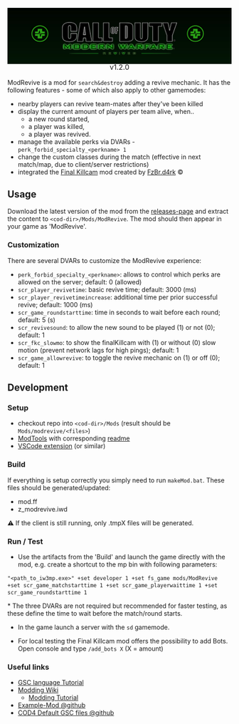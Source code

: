![ModRevive Banner](/assets/banner.jpg)
<p align="center" style="text-align: center; margin-top: -20px; font-size: 16px">v1.2.0</p>

ModRevive is a mod for `search&destroy` adding a revive mechanic. It has the following features - some of which also apply to other gamemodes:

- nearby players can revive team-mates after they've been killed
- display the current amount of players per team alive, when..
  - a new round started,
  - a player was killed,
  - a player was revived.
- manage the available perks via DVARs - `perk_forbid_specialty_<perkname> 1`
- change the custom classes during the match (effective in next match/map, due to client/server restrictions)
- integrated the [Final Killcam](https://www.moddb.com/mods/final-killcam) mod created by [FzBr.d4rk](https://www.moddb.com/members/fzbrd4rk) ©

## Usage
Download the latest version of the mod from the [releases-page](https://github.com/agonio/cod4-modRevive/releases) and extract the content to `<cod-dir>/Mods/ModRevive`. The mod should then appear in your game as 'ModRevive'.

### Customization
There are several DVARs to customize the ModRevive experience:

- `perk_forbid_specialty_<perkname>`: allows to control which perks are allowed on the server; default: 0 (allowed)
- `scr_player_revivetime`: basic revive time; default: 3000 (ms)
- `scr_player_revivetimeincrease`: additional time per prior successful revive; default: 1000 (ms)
- `scr_game_roundstarttime`: time in seconds to wait before each round; default: 5 (s)
- `scr_revivesound`: to allow the new sound to be played (1) or not (0); default: 1
- `scr_fkc_slowmo`: to show the finalKillcam with (1) or without (0) slow motion (prevent network lags for high pings); default: 1
- `scr_game_allowrevive`: to toggle the revive mechanic on (1) or off (0); default: 1


## Development

### Setup

- checkout repo into `<cod-dir>/Mods` (result should be `Mods/modrevive/<files>`)
- [ModTools](https://wiki.zeroy.com/index.php?title=Call_of_Duty_4:_needed#ModTools) with corresponding [readme](https://www.cod4central.com/content/cod4-mod-tools-readme.txt)
- [VSCode extension](https://marketplace.visualstudio.com/items?itemName=se2dev.cod-sense) (or similar)

### Build

If everything is setup correctly you simply need to run `makeMod.bat`.
These files should be generated/updated:
- mod.ff
- z_modrevive.iwd

⚠ If the client is still running, only .tmpX files will be generated.

### Run / Test

- Use the artifacts from the 'Build' and launch the game directly with the mod, e.g. create a shortcut to the mp bin with following parameters: 

```
"<path_to_iw3mp.exe>" +set developer 1 +set fs_game mods/ModRevive +set scr_game_matchstarttime 1 +set scr_game_playerwaittime 1 +set scr_game_roundstarttime 1
```
\* The three DVARs are not required but recommended for faster testing, as these define the time to wait before the match/round starts.

- In the game launch a server with the `sd` gamemode.

- For local testing the Final Killcam mod offers the possibility to add Bots. Open console and type `/add_bots X` (X = amount)

### Useful links

- [GSC language Tutorial](https://www.moddb.com/tutorials/scripting-1-basics)
- [Modding Wiki](https://wiki.zeroy.com/index.php?title=Call_of_Duty_4:_Modding)
  - [Modding Tutorial](https://wiki.zeroy.com/index.php?title=Call_of_Duty_4:_Modding_Tutorial#Scripting)
- [Example-Mod @github](https://github.com/dan2k3k4/bp-cod4/blob/master/maps/mp/gametypes/_globallogic.gsc)
- [COD4 Default GSC files @github](https://github.com/volkv/CoD4-Default-GSC-Scripts/blob/master/maps/mp/gametypes/_gameobjects.gsc)
